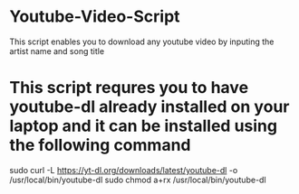 # Youtube-Video-Script
This script enables you to download any youtube video by inputing the artist name and song title

# This script requres you to have youtube-dl already installed on your laptop and it can be installed using the following command
sudo curl -L https://yt-dl.org/downloads/latest/youtube-dl -o /usr/local/bin/youtube-dl
sudo chmod a+rx /usr/local/bin/youtube-dl

